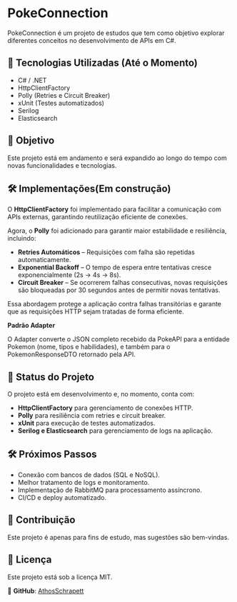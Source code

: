 # PokeConnection

PokeConnection é um projeto de estudos que tem como objetivo explorar diferentes conceitos no desenvolvimento de APIs em C#.

## 🚀 Tecnologias Utilizadas (Até o Momento)
- C# / .NET
- HttpClientFactory
- Polly (Retries e Circuit Breaker)
- xUnit (Testes automatizados)
- Serilog
- Elasticsearch

## 📌 Objetivo
Este projeto está em andamento e será expandido ao longo do tempo com novas funcionalidades e tecnologias.

## 🛠️ Implementações(Em construção)

O **HttpClientFactory** foi implementado para facilitar a comunicação com APIs externas, garantindo reutilização eficiente de conexões.  

Agora, o **Polly** foi adicionado para garantir maior estabilidade e resiliência, incluindo:
- **Retries Automáticos** – Requisições com falha são repetidas automaticamente.  
- **Exponential Backoff** – O tempo de espera entre tentativas cresce exponencialmente (2s → 4s → 8s).  
- **Circuit Breaker** – Se ocorrerem falhas consecutivas, novas requisições são bloqueadas por 30 segundos antes de permitir novas tentativas.

Essa abordagem protege a aplicação contra falhas transitórias e garante que as requisições HTTP sejam tratadas de forma eficiente.

**Padrão Adapter**

O Adapter converte o JSON completo recebido da PokeAPI para a entidade Pokemon (nome, tipos e habilidades), e também para o PokemonResponseDTO retornado pela API.

## 📄 Status do Projeto
O projeto está em desenvolvimento e, no momento, conta com:
- **HttpClientFactory** para gerenciamento de conexões HTTP.
- **Polly** para resiliência com retries e circuit breaker.
- **xUnit** para execução de testes automatizados.
- **Serilog e Elasticsearch** para gerenciamento de logs na aplicação.

## 🛠️ Próximos Passos
- Conexão com bancos de dados (SQL e NoSQL).
- Melhor tratamento de logs e monitoramento.  
- Implementação de RabbitMQ para processamento assíncrono. 
- CI/CD e deploy automatizado.  

## 🤝 Contribuição
Este projeto é apenas para fins de estudo, mas sugestões são bem-vindas.

## 📄 Licença
Este projeto está sob a licença MIT.

📌 **GitHub**: [AthosSchrapett](https://github.com/AthosSchrapett)
